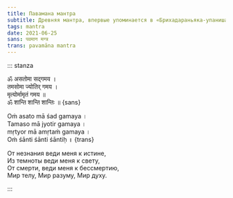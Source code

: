 ```yaml
---
title: Павамана мантра
subtitle: Древняя мантра, впервые упоминается в «Брихадараньяка-упанишаде» (1.3.28)
tags: mantra
date: 2021-06-25
sans: पवमान मन्त्र
trans: pavamāna mantra
---
```


::: stanza

ॐ असतोमा सद्गमय ।   
तमसोमा ज्योतिर् गमय ।   
मृत्योर्मामृतं गमय ॥  
ॐ शान्ति शान्ति शान्तिः ॥ {sans}

Oṁ asato mā śad gamaya ।   
Tamaso mā jyotir gamaya ।    
mṛtyor mā amṛtaṁ gamaya ।  
Oṁ śānti śānti śāntiḥ ॥ {trans}

От незнания веди меня к истине,  
Из темноты веди меня к свету,   
От смерти, веди меня к бессмертию,   
Мир телу, Мир разуму, Мир духу.

:::